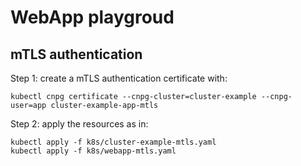 # WebApp playgroud

## mTLS authentication

Step 1: create a mTLS authentication certificate with:

```
kubectl cnpg certificate --cnpg-cluster=cluster-example --cnpg-user=app cluster-example-app-mtls
```

Step 2: apply the resources as in:

```
kubectl apply -f k8s/cluster-example-mtls.yaml
kubectl apply -f k8s/webapp-mtls.yaml
```